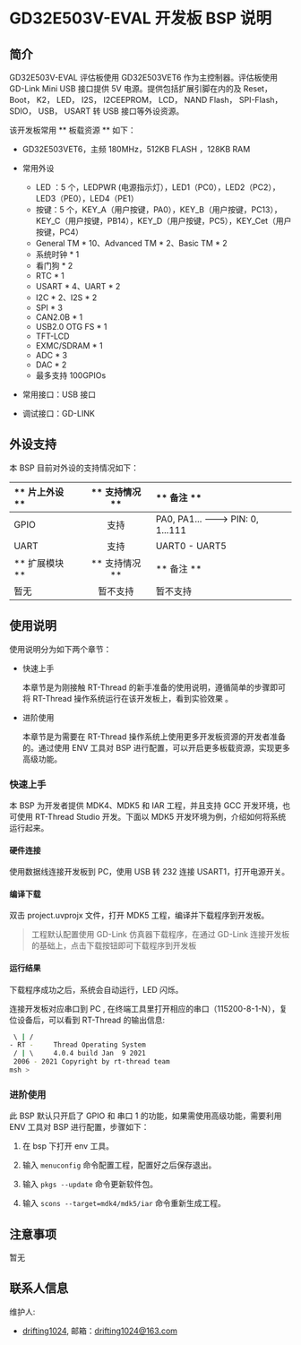 # GD32E503V-EVAL 开发板 BSP 说明

## 简介

GD32E503V-EVAL 评估板使用 GD32E503VET6 作为主控制器。评估板使用 GD-Link Mini
USB 接口提供 5V 电源。提供包括扩展引脚在内的及 Reset， Boot， K2， LED， I2S， I2CEEPROM， LCD， NAND Flash， SPI-Flash， SDIO， USB， USART 转 USB 接口等外设资源。

该开发板常用 ** 板载资源 ** 如下：

- GD32E503VET6，主频 180MHz，512KB FLASH ，128KB RAM
- 常用外设

  - LED ：5 个，LEDPWR (电源指示灯），LED1（PC0），LED2（PC2），LED3（PE0），LED4（PE1）
  - 按键：5 个，KEY_A（用户按键，PA0），KEY_B（用户按键，PC13），KEY_C（用户按键，PB14），KEY_D（用户按键，PC5），KEY_Cet（用户按键，PC4）
  - General TM * 10、Advanced TM * 2、Basic TM * 2
  - 系统时钟 * 1
  - 看门狗 * 2
  - RTC * 1
  - USART * 4、UART * 2
  - I2C * 2、I2S * 2
  - SPI * 3
  - CAN2.0B * 1
  - USB2.0 OTG FS * 1
  - TFT-LCD
  - EXMC/SDRAM * 1
  - ADC * 3
  - DAC * 2
  - 最多支持 100GPIOs
- 常用接口：USB 接口
- 调试接口：GD-LINK

## 外设支持

本 BSP 目前对外设的支持情况如下：

| ** 片上外设 ** | ** 支持情况 ** | ** 备注 **                   |
| :----------- | :----------: | :------------------------------- |
| GPIO         |     支持     | PA0, PA1... ---> PIN: 0, 1...111 |
| UART         |     支持     | UART0 - UART5                    |
| ** 扩展模块 ** | ** 支持情况 ** | ** 备注 **                   |
| 暂无         |   暂不支持   | 暂不支持                         |

## 使用说明

使用说明分为如下两个章节：

- 快速上手

  本章节是为刚接触 RT-Thread 的新手准备的使用说明，遵循简单的步骤即可将 RT-Thread 操作系统运行在该开发板上，看到实验效果 。

- 进阶使用

  本章节是为需要在 RT-Thread 操作系统上使用更多开发板资源的开发者准备的。通过使用 ENV 工具对 BSP 进行配置，可以开启更多板载资源，实现更多高级功能。

### 快速上手

本 BSP 为开发者提供 MDK4、MDK5 和 IAR 工程，并且支持 GCC 开发环境，也可使用 RT-Thread Studio 开发。下面以 MDK5 开发环境为例，介绍如何将系统运行起来。

#### 硬件连接

使用数据线连接开发板到 PC，使用 USB 转 232 连接 USART1，打开电源开关。

#### 编译下载

双击 project.uvprojx 文件，打开 MDK5 工程，编译并下载程序到开发板。

> 工程默认配置使用 GD-Link  仿真器下载程序，在通过 GD-Link  连接开发板的基础上，点击下载按钮即可下载程序到开发板

#### 运行结果

下载程序成功之后，系统会自动运行，LED 闪烁。

连接开发板对应串口到 PC , 在终端工具里打开相应的串口（115200-8-1-N），复位设备后，可以看到 RT-Thread 的输出信息:

```bash
 \ | /
- RT -     Thread Operating System
 / | \     4.0.4 build Jan  9 2021
 2006 - 2021 Copyright by rt-thread team
msh >
```

### 进阶使用

此 BSP 默认只开启了 GPIO 和 串口 1 的功能，如果需使用高级功能，需要利用 ENV 工具对 BSP 进行配置，步骤如下：

1. 在 bsp 下打开 env 工具。

2. 输入 `menuconfig` 命令配置工程，配置好之后保存退出。

3. 输入 `pkgs --update` 命令更新软件包。

4. 输入 `scons --target=mdk4/mdk5/iar` 命令重新生成工程。

## 注意事项

暂无

## 联系人信息

维护人:

- [drifting1024](https://github.com/drifting1024), 邮箱：<drifting1024@163.com>